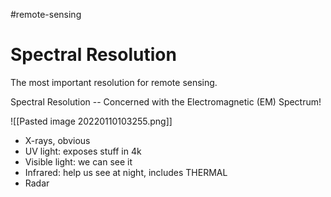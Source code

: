 #remote-sensing 
# Spectral Resolution
The most important resolution for remote sensing.

Spectral Resolution -- Concerned with the Electromagnetic (EM) Spectrum!

![[Pasted image 20220110103255.png]]
- X-rays, obvious
- UV light: exposes stuff in 4k
- Visible light: we can see it
- Infrared: help us see at night, includes THERMAL
- Radar

